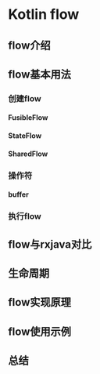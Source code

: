 # Kotlin flow

## flow介绍

## flow基本用法
### 创建flow

#### FusibleFlow

#### StateFlow

#### SharedFlow 


### 操作符
#### buffer





### 执行flow

## flow与rxjava对比


## 生命周期


## flow实现原理


## flow使用示例


## 总结